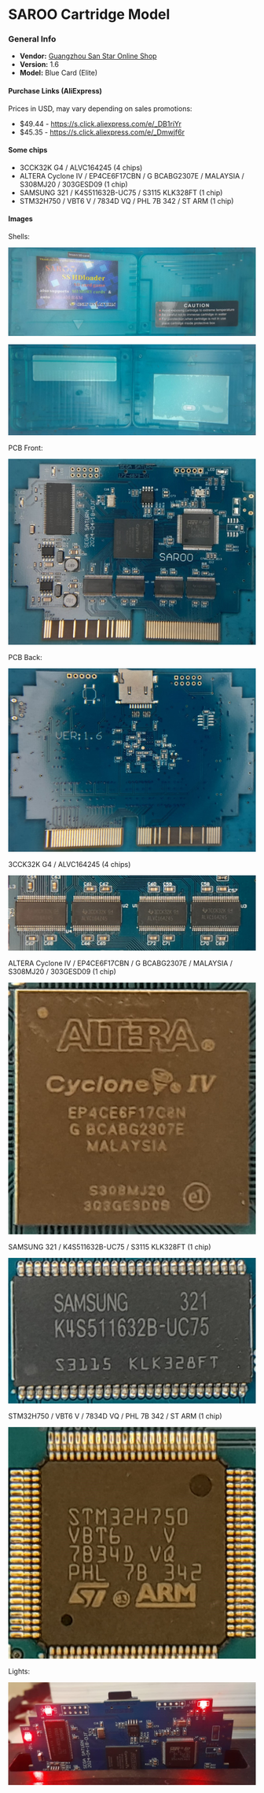# SAROO Cartridge Model

### General Info

- <b>Vendor:</b> [Guangzhou San Star Online Shop](https://s.click.aliexpress.com/e/_Dmwjf6r)
- <b>Version:</b> 1.6
- <b>Model:</b> Blue Card (Elite)

#### Purchase Links (AliExpress)

Prices in USD, may vary depending on sales promotions:

- $49.44 - https://s.click.aliexpress.com/e/_DB1riYr
- $45.35 - https://s.click.aliexpress.com/e/_Dmwjf6r

#### Some chips

- 3CCK32K G4 / ALVC164245 (4 chips)
- ALTERA Cyclone IV / EP4CE6F17CBN / G BCABG2307E / MALAYSIA / S308MJ20 / 303GESD09 (1 chip)
- SAMSUNG 321 / K4S511632B-UC75 / S3115 KLK328FT (1 chip)
- STM32H750 / VBT6 V / 7834D VQ / PHL 7B 342 / ST ARM (1 chip)

#### Images

Shells:

![Shell1](Images/Shell1.jpg)

![Shell2](Images/Shell2.jpg)

PCB Front:

![Card1](Images/Card1.jpg)

PCB Back:

![Card2](Images/Card2.jpg)

3CCK32K G4 / ALVC164245 (4 chips)

![CardDetail1](Images/CardDetail1.jpg)

ALTERA Cyclone IV / EP4CE6F17CBN / G BCABG2307E / MALAYSIA / S308MJ20 / 303GESD09 (1 chip)

![CardDetail2](Images/CardDetail2.jpg)

SAMSUNG 321 / K4S511632B-UC75 / S3115 KLK328FT (1 chip)

![CardDetail3](Images/CardDetail3.jpg)

STM32H750 / VBT6 V / 7834D VQ / PHL 7B 342 / ST ARM (1 chip)

![CardDetail4](Images/CardDetail4.jpg)

Lights:

![Lights](Images/Lights.jpg)

